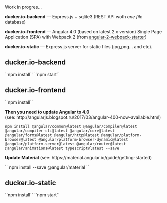 Work in progres...

<p>
    <strong>ducker.io-backend</strong> — Express.js + sqlite3 (REST API woth <i>one file</i> database)
</p>
<p>
    <strong>ducker.io-frontend</strong> — Angular 4.0 (based on latest 2.x version) Single Page Application (SPA) with Webpack 2 (from <a href="https://github.com/AngularClass/angular2-webpack-starter" target="_blank">angular-2-webpack-starter</a>)
</p>
<p>
    <strong>ducker.io-static</strong> — Express.js server for static files (jpg,png... and etc).
</p>

<h2>ducker.io-backend</h2>
``npm install``
``npm start``

<h2>ducker.io-frontend</h2>
``npm install``

<p><strong>Then you need to update Angular to 4.0</strong><br/>
(see: http://angularjs.blogspot.ru/2017/03/angular-400-now-available.html)</p>

``
    npm install @angular/common@latest @angular/compiler@latest @angular/compiler-cli@latest @angular/core@latest @angular/forms@latest @angular/http@latest @angular/platform-browser@latest @angular/platform-browser-dynamic@latest @angular/platform-server@latest @angular/router@latest @angular/animations@latest typescript@latest --save
``

<p><strong>Update Material</strong>
(see: https://material.angular.io/guide/getting-started)
</p>

<p>``
    npm install --save @angular/material
``</p>

<h2>ducker.io-static</h2>
``npm install``
``npm start``